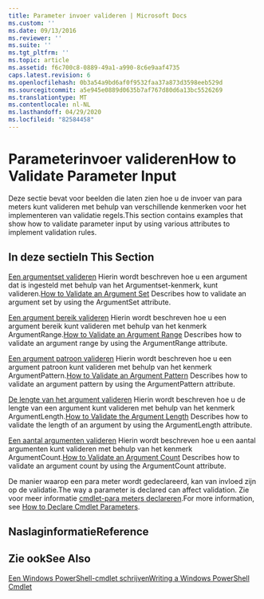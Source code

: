 ```yaml
---
title: Parameter invoer valideren | Microsoft Docs
ms.custom: ''
ms.date: 09/13/2016
ms.reviewer: ''
ms.suite: ''
ms.tgt_pltfrm: ''
ms.topic: article
ms.assetid: f6c700c8-0889-49a1-a990-8c6e9aaf4735
caps.latest.revision: 6
ms.openlocfilehash: 0b3a54a9bd6af0f9532faa37a873d3598eeb529d
ms.sourcegitcommit: a5e945e0889d0635b7af767d80d6a13bc5526269
ms.translationtype: MT
ms.contentlocale: nl-NL
ms.lasthandoff: 04/29/2020
ms.locfileid: "82584458"
---
```

# <a name="how-to-validate-parameter-input"></a><span data-ttu-id="ffae3-102">Parameterinvoer valideren</span><span class="sxs-lookup"><span data-stu-id="ffae3-102">How to Validate Parameter Input</span></span>

<span data-ttu-id="ffae3-103">Deze sectie bevat voor beelden die laten zien hoe u de invoer van para meters kunt valideren met behulp van verschillende kenmerken voor het implementeren van validatie regels.</span><span class="sxs-lookup"><span data-stu-id="ffae3-103">This section contains examples that show how to validate parameter input by using various attributes to implement validation rules.</span></span>

## <a name="in-this-section"></a><span data-ttu-id="ffae3-104">In deze sectie</span><span class="sxs-lookup"><span data-stu-id="ffae3-104">In This Section</span></span>

<span data-ttu-id="ffae3-105">[Een argumentset valideren](./how-to-validate-an-argument-set.md) Hierin wordt beschreven hoe u een argument dat is ingesteld met behulp van het Argumentset-kenmerk, kunt valideren.</span><span class="sxs-lookup"><span data-stu-id="ffae3-105">[How to Validate an Argument Set](./how-to-validate-an-argument-set.md) Describes how to validate an argument set by using the ArgumentSet attribute.</span></span>

<span data-ttu-id="ffae3-106">[Een argument bereik valideren](./how-to-validate-an-argument-range.md) Hierin wordt beschreven hoe u een argument bereik kunt valideren met behulp van het kenmerk ArgumentRange.</span><span class="sxs-lookup"><span data-stu-id="ffae3-106">[How to Validate an Argument Range](./how-to-validate-an-argument-range.md) Describes how to validate an argument range by using the ArgumentRange attribute.</span></span>

<span data-ttu-id="ffae3-107">[Een argument patroon valideren](./how-to-validate-an-argument-pattern.md) Hierin wordt beschreven hoe u een argument patroon kunt valideren met behulp van het kenmerk ArgumentPattern.</span><span class="sxs-lookup"><span data-stu-id="ffae3-107">[How to Validate an Argument Pattern](./how-to-validate-an-argument-pattern.md) Describes how to validate an argument pattern by using the ArgumentPattern attribute.</span></span>

<span data-ttu-id="ffae3-108">[De lengte van het argument valideren](./how-to-validate-the-argument-length.md) Hierin wordt beschreven hoe u de lengte van een argument kunt valideren met behulp van het kenmerk ArgumentLength.</span><span class="sxs-lookup"><span data-stu-id="ffae3-108">[How to Validate the Argument Length](./how-to-validate-the-argument-length.md) Describes how to validate the length of an argument by using the ArgumentLength attribute.</span></span>

<span data-ttu-id="ffae3-109">[Een aantal argumenten valideren](./how-to-validate-an-argument-count.md) Hierin wordt beschreven hoe u een aantal argumenten kunt valideren met behulp van het kenmerk ArgumentCount.</span><span class="sxs-lookup"><span data-stu-id="ffae3-109">[How to Validate an Argument Count](./how-to-validate-an-argument-count.md) Describes how to validate an argument count by using the ArgumentCount attribute.</span></span>

<span data-ttu-id="ffae3-110">De manier waarop een para meter wordt gedeclareerd, kan van invloed zijn op de validatie.</span><span class="sxs-lookup"><span data-stu-id="ffae3-110">The way a parameter is declared can affect validation.</span></span> <span data-ttu-id="ffae3-111">Zie voor meer informatie [cmdlet-para meters declareren](./how-to-declare-cmdlet-parameters.md).</span><span class="sxs-lookup"><span data-stu-id="ffae3-111">For more information, see [How to Declare Cmdlet Parameters](./how-to-declare-cmdlet-parameters.md).</span></span>

## <a name="reference"></a><span data-ttu-id="ffae3-112">Naslaginformatie</span><span class="sxs-lookup"><span data-stu-id="ffae3-112">Reference</span></span>

## <a name="see-also"></a><span data-ttu-id="ffae3-113">Zie ook</span><span class="sxs-lookup"><span data-stu-id="ffae3-113">See Also</span></span>

[<span data-ttu-id="ffae3-114">Een Windows PowerShell-cmdlet schrijven</span><span class="sxs-lookup"><span data-stu-id="ffae3-114">Writing a Windows PowerShell Cmdlet</span></span>](./writing-a-windows-powershell-cmdlet.md)
